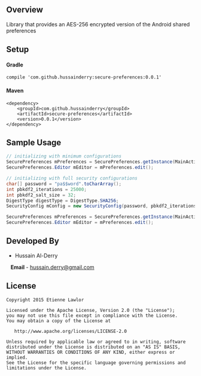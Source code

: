 ## Overview

Library that provides an AES-256 encrypted version of the Android shared preferences

## Setup

#### Gradle

`compile 'com.github.hussainderry:secure-preferences:0.0.1'`

#### Maven
```
<dependency>
    <groupId>com.github.hussainderry</groupId>
    <artifactId>secure-preferences</artifactId>
    <version>0.0.1</version>
</dependency>
```

## Sample Usage
```java
// initializing with minimum configurations
SecurePreferences mPreferences = SecurePreferences.getInstance(MainActivity.this, "myfile", "pa$$word");
SecurePreferences.Editor mEditor = mPreferences.edit();

// initializing with full security configurations
char[] password = "pa$$word".toCharArray();
int pbkdf2_iterations = 25000;
int pbkdf2_salt_size = 32;
DigestType digestType = DigestType.SHA256;
SecurityConfig mConfig = new SecurityConfig(password, pbkdf2_iterations, pbkdf2_salt_size, digestType);

SecurePreferences mPreferences = SecurePreferences.getInstance(MainActivity.this, "myfile", mConfig);
SecurePreferences.Editor mEditor = mPreferences.edit();
```

## Developed By

* Hussain Al-Derry 
 
&nbsp;&nbsp;&nbsp;**Email** - hussain.derry@gmail.com

## License

```
Copyright 2015 Etienne Lawlor

Licensed under the Apache License, Version 2.0 (the "License");
you may not use this file except in compliance with the License.
You may obtain a copy of the License at

   http://www.apache.org/licenses/LICENSE-2.0

Unless required by applicable law or agreed to in writing, software
distributed under the License is distributed on an "AS IS" BASIS,
WITHOUT WARRANTIES OR CONDITIONS OF ANY KIND, either express or implied.
See the License for the specific language governing permissions and
limitations under the License.
```
